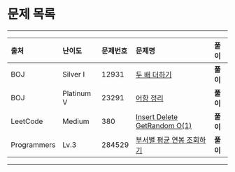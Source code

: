 # 문제 목록

---

|출처|난이도|문제번호|문제명|풀이|
|:---|:---|:---|:---|:---|
|BOJ|Silver I|12931|[두 배 더하기](https://www.acmicpc.net/problem/12931)|**풀이**|
|BOJ|Platinum V|23291|[어항 정리](https://www.acmicpc.net/problem/23291)|**풀이**|
|LeetCode|Medium|380|[Insert Delete GetRandom O(1)](https://leetcode.com/problems/insert-delete-getrandom-o1/)|**풀이**|
|Programmers|Lv.3|284529|[부서별 평균 연봉 조회하기](https://school.programmers.co.kr/learn/courses/30/lessons/284529)|**풀이**|

---